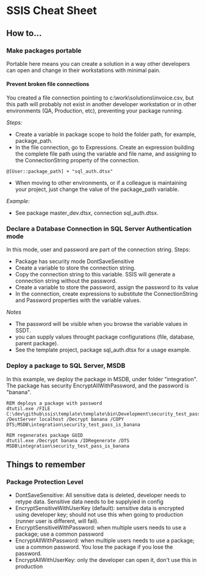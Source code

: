 # SSIS Cheat Sheet

## How to...

### Make packages portable

Portable here means you can create a solution in a way other developers can open and change in their workstations with minimal pain.

#### Prevent broken file connections
You created a file connection pointing to c:\work\solutions\invoice.csv, but this path will probably not exist in another developer workstation or in other environments (QA, Production, etc), preventing your package running.

*Steps:*
- Create a variable in package scope to hold the folder path, for example, package_path.
- In the file connection, go to Expressions. Create an expression building the complete file path using the variable and file name, and assigning to the ConnectionString property of the connection.
```
@[User::package_path] + "sql_auth.dtsx"
```
- When moving to other environments, or if a colleague is maintaining your project, just change the value of the package_path variable.

*Example:*
- See package master_dev.dtsx, connection sql_auth.dtsx.


### Declare a Database Connection in SQL Server Authentication mode

In this mode, user and password are part of the connection string. Steps:
- Package has security mode DontSaveSensitive
- Create a variable to store the connection string.
- Copy the connection string to this variable. SSIS will generate a connection string without the password.
- Create a variable to store the password, assign the password to its value
- In the connection, create expressions to substitute the ConnectionString and Password properties with the variable values.


*Notes*
- The password will be visible when you browse the variable values in SSDT.
- you can supply values throught package configurations (file, database, parent package).
- See the template project, package sql_auth.dtsx for a usage example.



### Deploy a package to SQL Server, MSDB

In this example, we deploy the package in MSDB, under folder "integration". The package has security EncryptAllWithPassword, and the password is "banana".

```
REM deploys a package with password
dtutil.exe /FILE C:\dev\github\ssis\template\template\bin\Development\security_test_pass_is_banana.dtsx /DestServer localhost /Decrypt banana /COPY DTS;MSDB\integration\security_test_pass_is_banana

REM regenerates package GUID
dtutil.exe /Decrypt banana /IDRegenerate /DTS MSDB\integration\security_test_pass_is_banana

```


## Things to remember

### Package Protection Level

- DontSaveSensitive: All sensitive data is deleted, developer needs to retype data. Sensitive data needs to be supplyied in config
- EncryptSensitiveWithUserKey (default): sensitive data is encrypted using developer key; should not use this when going to production (runner user is different, will fail).
- EncryptSensitiveWithPassword: when multiple users needs to use a package; use a common password
- EncryptAllWithPassword: when multiple users needs to use a package; use a common password. You lose the package if you lose the password.
- EncryptAllWithUserKey: only the developer can open it, don't use this in production
